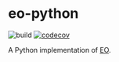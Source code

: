 # eo-python

![build](https://github.com/nikololiahim/eo-python/actions/workflows/maven.yml/badge.svg)
[![codecov](https://codecov.io/gh/nikololiahim/eo-python/branch/main/graph/badge.svg?token=CuHSiScipH)](https://codecov.io/gh/nikololiahim/eo-python)

A Python implementation of [EO](https://github.com/cqfn/eo).
